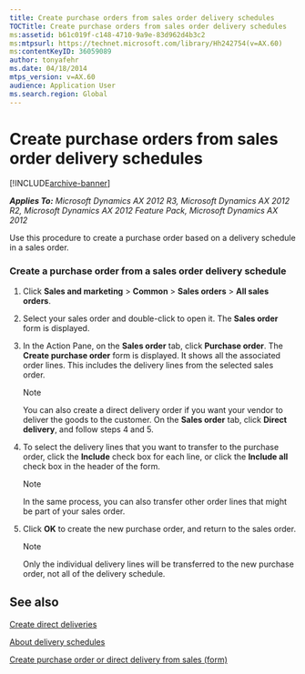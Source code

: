 ```yaml
---
title: Create purchase orders from sales order delivery schedules
TOCTitle: Create purchase orders from sales order delivery schedules
ms:assetid: b61c019f-c148-4710-9a9e-83d962d4b3c2
ms:mtpsurl: https://technet.microsoft.com/library/Hh242754(v=AX.60)
ms:contentKeyID: 36059089
author: tonyafehr
ms.date: 04/18/2014
mtps_version: v=AX.60
audience: Application User
ms.search.region: Global
---
```


# Create purchase orders from sales order delivery schedules 


[!INCLUDE[archive-banner](includes/archive-banner.md)]


_**Applies To:** Microsoft Dynamics AX 2012 R3, Microsoft Dynamics AX 2012 R2, Microsoft Dynamics AX 2012 Feature Pack, Microsoft Dynamics AX 2012_

Use this procedure to create a purchase order based on a delivery schedule in a sales order.

### Create a purchase order from a sales order delivery schedule

1.  Click **Sales and marketing** \> **Common** \> **Sales orders** \> **All sales orders**.

2.  Select your sales order and double-click to open it. The **Sales order** form is displayed.

3.  In the Action Pane, on the **Sales order** tab, click **Purchase order**. The **Create purchase order** form is displayed. It shows all the associated order lines. This includes the delivery lines from the selected sales order.
    

    > [!NOTE]
    > <P>You can also create a direct delivery order if you want your vendor to deliver the goods to the customer. On the <STRONG>Sales order</STRONG> tab, click <STRONG>Direct delivery</STRONG>, and follow steps 4 and 5.</P>



4.  To select the delivery lines that you want to transfer to the purchase order, click the **Include** check box for each line, or click the **Include all** check box in the header of the form.
    

    > [!NOTE]
    > <P>In the same process, you can also transfer other order lines that might be part of your sales order.</P>



5.  Click **OK** to create the new purchase order, and return to the sales order.
    

    > [!NOTE]
    > <P>Only the individual delivery lines will be transferred to the new purchase order, not all of the delivery schedule.</P>



## See also

[Create direct deliveries](create-direct-deliveries.md)

[About delivery schedules](about-delivery-schedules.md)

[Create purchase order or direct delivery from sales (form)](https://technet.microsoft.com/library/aa557923\(v=ax.60\))

  


